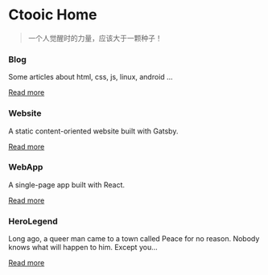 # Ctooic Home

>一个人觉醒时的力量，应该大于一颗种子！

### Blog

Some articles about html, css, js, linux, android ...

[Read more](https://ctoo88.github.io/blog)

### Website

A static content-oriented website built with Gatsby.

[Read more](https://github.com/ctoo88/gatsby-static-website)

### WebApp

A single-page app built with React.

[Read more](https://github.com/ctoo88/react-single-page-app)

### HeroLegend

Long ago, a queer man came to a town called Peace for no reason. Nobody knows what will happen to him. Except you...

[Read more](https://github.com/ctoo88/hero-legend)
